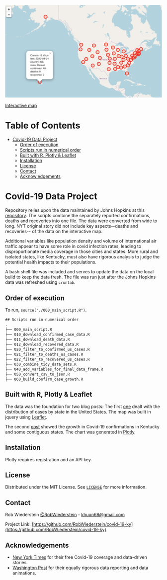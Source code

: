 <p align="center">
<img src="covid_19_map.png" width="700"/>
</p>

[Interactive map](https://www.robwiederstein.org/blog/2020/3/14/us-corona-virus-cases)

<!-- TOC depthFrom:1 depthTo:6 withLinks:1 updateOnSave:1 orderedList:0 -->
# Table of Contents

- [Covid-19 Data Project](#covid-19-data-project)
	- [Order of execution](#order-of-execution)
	- [Scripts run in numerical order](#scripts-run-in-numerical-order)
	- [Built with R, Plotly & Leaflet](#built-with-r-plotly-leaflet)
	- [Installation](#installation)
	- [License](#license)
	- [Contact](#contact)
	- [Acknowledgements](#acknowledgements)

<!-- /TOC -->

# Covid-19 Data Project

Repository relies upon the data maintained by Johns Hopkins at this [repository](https://github.com/CSSEGISandData/COVID-19). The scripts combine the separately reported confirmations, deaths and recoveries into one file.  The data were converted from wide to long.  NYT original story did not include key aspects--deaths and recoveries-- of the data on the interactive map.  

Additional variables like population density and volume of international air traffic appear to have some role in covid infection rates, leading to disproportionate media coverage in those cities and states.  More rural and isolated states, like Kentucky, must also have rigorous analysis to judge the potential health impacts to their populations.

A bash shell file was included and serves to update the data on the local build to keep the data fresh. The file was run just after the Johns Hopkins data was refreshed using `crontab`.

## Order of execution

To run, `source("./000_main_script.R")`.
```
## Scripts run in numerical order
.
├── 000_main_script.R
├── 010_download_confirmed_case_data.R
├── 011_download_death_data.R
├── 012_download_recovered_data.R
├── 020_filter_to_confirmed_us_cases.R
├── 021_filter_to_deaths_us_cases.R
├── 022_filter_to_recovered_us_cases.R
├── 030_combine_tidy_data_sets.R
├── 040_add_variables_for_final_data_frame.R
├── 050_convert_csv_to_json.R
├── 060_build_confirm_case_growth.R
```

## Built with R, Plotly & Leaflet

The data was the foundation for two blog posts: The first [one](https://www.robwiederstein.org/blog/2020/3/14/us-corona-virus-cases) dealt with the distribution of cases by state in the United States. The map was built in jquery using [Leaflet](https://leafletjs.com).

The second [post](https://www.robwiederstein.org/blog/2020/3/20/kentucky-covid-19-cases) showed the growth in Covid-19 confirmations in Kentucky and some contiguous states. The chart was generated in [Plotly](https://plotly.com).

## Installation

Plotly requires registration and an API key.

<!-- LICENSE -->
## License

Distributed under the MIT License. See [`LICENSE`](LICENSE.md) for more information.


## Contact

Rob Wiederstein [@RobWiederstein](https://twitter.com/RobWiederstein) - khuon68@gmail.com

Project Link: [https://github.com/RobWiederstein/covid-19-ky](https://github.com/RobWiederstein/covid-19-ky)


<!-- ACKNOWLEDGEMENTS -->
## Acknowledgements
* [New York Times](https://www.nytimes.com) for their free Covid-19 coverage and data-driven stories.
* [Washington Post](https://www.washingtonpost.com) for their equally rigorous data reporting and data animations.
